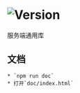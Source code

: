 # ![Version](https://img.shields.io/badge/version-14.205.66-green.svg)

服务端通用库

## 文档
    * `npm run doc`
    * 打开`doc/index.html`